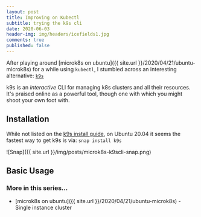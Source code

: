 ```yaml
---
layout: post
title: Improving on Kubectl
subtitle: trying the k9s cli
date: 2020-06-03
header-img: img/headers/icefields1.jpg
comments: true
published: false
---
```


After playing around [microk8s on ubuntu]({{ site.url }}/2020/04/21/ubuntu-microk8s) for a while using `kubectl`, I stumbled across an interesting alternative: [`k9s`](https://k9scli.io/)

k9s is an *interactive* CLI for managing k8s clusters and all their resources.  It's praised online as a powerful tool, though one with which you might shoot your own foot with.

## Installation

While not listed on the [k9s install guide](https://k9scli.io/topics/install/), on Ubuntu 20.04 it seems the fastest way to get k9s is via: `snap install k9s`

![Snap]({{ site.url }}/img/posts/microk8s-k9scli-snap.png)

## Basic Usage

### More in this series...
* [microk8s on ubuntu]({{ site.url }}/2020/04/21/ubuntu-microk8s) - Single instance cluster